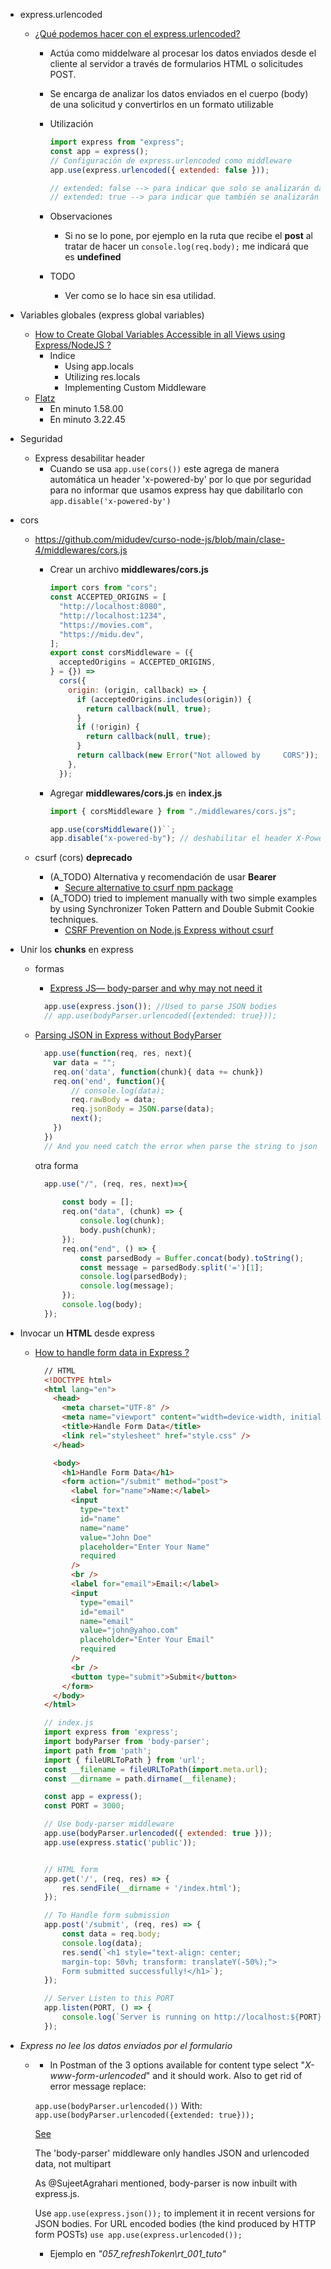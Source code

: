 - express.urlencoded

  - [¿Qué podemos hacer con el express.urlencoded?](https://keepcoding.io/blog/que-podemos-hacer-con-el-express-urlencoded/)

    - Actúa como middelware al procesar los datos enviados desde el cliente al servidor a través de formularios HTML o solicitudes POST.
    - Se encarga de analizar los datos enviados en el cuerpo (body) de una solicitud y convertirlos en un formato utilizable
    - Utilización

      ```javascript
      import express from "express";
      const app = express();
      // Configuración de express.urlencoded como middleware
      app.use(express.urlencoded({ extended: false }));

      // extended: false --> para indicar que solo se analizarán datos simples, no objetos complejos
      // extended: true --> para indicar que también se analizarán objetos anidados
      ```

    - Observaciones

      - Si no se lo pone, por ejemplo en la ruta que recibe el **post** al tratar de hacer un <code>console.log(req.body);</code> me indicará que es **undefined**

    - TODO
      - Ver como se lo hace sin esa utilidad.

- Variables globales (express global variables)

  - [How to Create Global Variables Accessible in all Views using Express/NodeJS ?](https://www.geeksforgeeks.org/how-to-create-global-variables-accessible-in-all-views-using-express-nodejs/)
    - Indice
      - Using app.locals
      - Utilizing res.locals
      - Implementing Custom Middleware
  - [Flatz](https://www.youtube.com/watch?v=qJ5R9WTW0_E)
    - En minuto 1.58.00
    - En minuto 3.22.45

- Seguridad

  - Express desabilitar header
    - Cuando se usa <code>app.use(cors())</code> este agrega de manera automática un header 'x-powered-by' por lo que por seguridad para no informar que usamos express hay que dabilitarlo con <code>app.disable('x-powered-by')</code>

- cors

  - https://github.com/midudev/curso-node-js/blob/main/clase-4/middlewares/cors.js

    - Crear un archivo **middlewares/cors.js**

      ```javascript
      import cors from "cors";
      const ACCEPTED_ORIGINS = [
        "http://localhost:8080",
        "http://localhost:1234",
        "https://movies.com",
        "https://midu.dev",
      ];
      export const corsMiddleware = ({
        acceptedOrigins = ACCEPTED_ORIGINS,
      } = {}) =>
        cors({
          origin: (origin, callback) => {
            if (acceptedOrigins.includes(origin)) {
              return callback(null, true);
            }
            if (!origin) {
              return callback(null, true);
            }
            return callback(new Error("Not allowed by     CORS"));
          },
        });
      ```

    - Agregar **middlewares/cors.js** en **index.js**

      ```javascript
      import { corsMiddleware } from "./middlewares/cors.js";

      app.use(corsMiddleware())``;
      app.disable("x-powered-by"); // deshabilitar el header X-Powered-By: Express
      ```

  - csurf (cors) **deprecado**
    - (A_TODO) Alternativa y recomendación de usar **Bearer**
      - [Secure alternative to csurf npm package](https://security.stackexchange.com/questions/271190/secure-alternative-to-csurf-npm-package#answers-header)
    - (A_TODO) tried to implement manually with two simple examples by using Synchronizer Token Pattern and Double Submit Cookie techniques.
      - [CSRF Prevention on Node.js Express without csurf](https://medium.com/@brakdemir/csrf-prevention-on-node-js-express-without-csurf-da5d9e6272ad)

- Unir los **chunks** en express
  - formas
    - [Express JS— body-parser and why may not need it](https://medium.com/@mmajdanski/express-body-parser-and-why-may-not-need-it-335803cd048c)
  
    ```javascript
      app.use(express.json()); //Used to parse JSON bodies
      // app.use(bodyParser.urlencoded({extended: true}));
    ```

  - [Parsing JSON in Express without BodyParser](https://stackoverflow.com/questions/34915179/parsing-json-in-express-without-bodyparser#answer-34915723)
    ```javascript
      app.use(function(req, res, next){
        var data = "";
        req.on('data', function(chunk){ data += chunk})
        req.on('end', function(){
            // console.log(data);
            req.rawBody = data;
            req.jsonBody = JSON.parse(data);
            next();
        })
      })
      // And you need catch the error when parse the string to json and need to judge the Content-type of the Req.
    ```

    otra forma 

    ```javascript
      app.use("/", (req, res, next)=>{
      
          const body = [];
          req.on("data", (chunk) => {
              console.log(chunk);
              body.push(chunk);
          });
          req.on("end", () => {
              const parsedBody = Buffer.concat(body).toString();
              const message = parsedBody.split('=')[1];
              console.log(parsedBody);
              console.log(message);
          });
          console.log(body);
      });
    ```
- Invocar un  **HTML** desde express
  - [How to handle form data in Express ?](https://www.geeksforgeeks.org/how-to-handle-form-data-in-express/)

    ```html
      // HTML
      <!DOCTYPE html>
      <html lang="en">
        <head>
          <meta charset="UTF-8" />
          <meta name="viewport" content="width=device-width, initial-scale=1.0" />
          <title>Handle Form Data</title>
          <link rel="stylesheet" href="style.css" />
        </head>

        <body>
          <h1>Handle Form Data</h1>
          <form action="/submit" method="post">
            <label for="name">Name:</label>
            <input
              type="text"
              id="name"
              name="name"
              value="John Doe"
              placeholder="Enter Your Name"
              required
            />
            <br />
            <label for="email">Email:</label>
            <input
              type="email"
              id="email"
              name="email"
              value="john@yahoo.com"
              placeholder="Enter Your Email"
              required
            />
            <br />
            <button type="submit">Submit</button>
          </form>
        </body>
      </html>
    ```

    ```javascript
      // index.js
      import express from 'express';
      import bodyParser from 'body-parser';
      import path from 'path';
      import { fileURLToPath } from 'url';
      const __filename = fileURLToPath(import.meta.url);
      const __dirname = path.dirname(__filename);

      const app = express();
      const PORT = 3000;

      // Use body-parser middleware
      app.use(bodyParser.urlencoded({ extended: true }));
      app.use(express.static('public'));


      // HTML form
      app.get('/', (req, res) => {
          res.sendFile(__dirname + '/index.html');
      });

      // To Handle form submission
      app.post('/submit', (req, res) => {
          const data = req.body;
          console.log(data);
          res.send(`<h1 style="text-align: center; 
          margin-top: 50vh; transform: translateY(-50%);">
          Form submitted successfully!</h1>`);
      });

      // Server Listen to this PORT
      app.listen(PORT, () => {
          console.log(`Server is running on http://localhost:${PORT}`);
      });
    ```  
- *Express no lee los datos enviados por el formulario*
  - [](https://stackoverflow.com/questions/24543847/req-body-empty-on-posts#answer-24557561)
    - In Postman of the 3 options available for content type select "*X-www-form-urlencoded*" and it should work.
    Also to get rid of error message replace:

    <code>app.use(bodyParser.urlencoded())</code>
    With:
    <code>app.use(bodyParser.urlencoded({extended: true}));</code>


    [See](https://github.com/expressjs/body-parser)

    The 'body-parser' middleware only handles JSON and urlencoded data, not multipart

    As @SujeetAgrahari mentioned, body-parser is now inbuilt with express.js.

    Use <code>app.use(express.json());</code> to implement it in recent versions for JSON bodies. For URL encoded bodies (the kind produced by HTTP form POSTs) <code>use app.use(express.urlencoded());</code>

    - Ejemplo en *"057_refreshToken\rt_001_tuto"*
